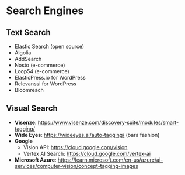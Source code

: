 # Search Engines

## Text Search

- Elastic Search (open source)
- Algolia
- AddSearch
- Nosto (e-commerce)
- Loop54 (e-commerce)
- ElasticPress.io for WordPress
- Relevanssi for WordPress
- Bloomreach

## Visual Search

- **Visenze**: https://www.visenze.com/discovery-suite/modules/smart-tagging/
- **Wide Eyes**: https://wideeyes.ai/auto-tagging/ (bara fashion)
- **Google**
	- Vision API: https://cloud.google.com/vision
	- Vertex AI Search: https://cloud.google.com/vertex-ai
- **Microsoft Azure**: https://learn.microsoft.com/en-us/azure/ai-services/computer-vision/concept-tagging-images
